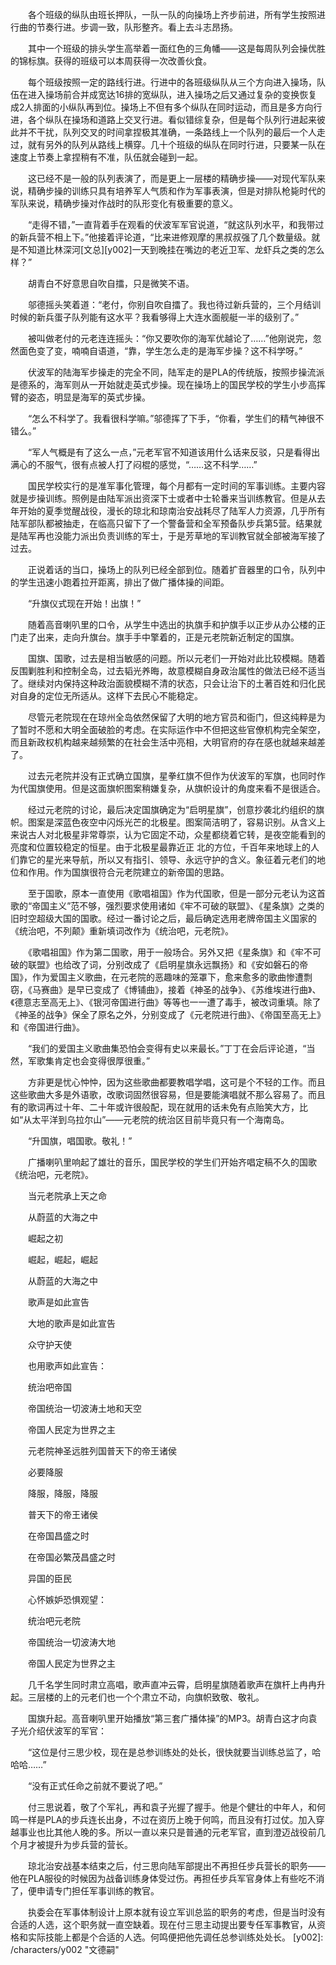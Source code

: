 　　各个班级的纵队由班长押队，一队一队的向操场上齐步前进，所有学生按照进行曲的节奏行进。步调一致，队形整齐。看上去斗志昂扬。

　　其中一个班级的排头学生高举着一面红色的三角幡——这是每周队列会操优胜的锦标旗。获得的班级可以本周获得一次改善伙食。

　　每个班级按照一定的路线行进。行进中的各班级纵队从三个方向进入操场，队伍在进入操场前合并成宽达16排的宽纵队，进入操场之后又通过复杂的变换恢复成2人排面的小纵队再到位。操场上不但有多个纵队在同时运动，而且是多方向行进，各个纵队在操场和道路上交叉行进。看似错综复杂，但是每个队列行进起来彼此并不干扰，队列交叉的时间拿捏极其准确，一条路线上一个队列的最后一个人走过，就有另外的队列从路线上横穿。几十个班级的纵队在同时行进，只要某一队在速度上节奏上拿捏稍有不准，队伍就会碰到一起。

　　这已经不是一般的队列表演了，而是更上一层楼的精确步操——对现代军队来说，精确步操的训练只具有培养军人气质和作为军事表演，但是对排队枪毙时代的军队来说，精确步操对作战时的队形变化有极重要的意义。

　　“走得不错，”一直背着手在观看的伏波军军官说道，“就这队列水平，和我带过的新兵营不相上下。”他接着评论道，“比来进修观摩的黑叔叔强了几个数量级。就是不知道比林深河[文总][y002]一天到晚挂在嘴边的老近卫军、龙虾兵之类的怎么样？”

　　胡青白不好意思自吹自擂，只是微笑不语。

　　邬德摇头笑着道：“老付，你别自吹自擂了。我也待过新兵营的，三个月结训时候的新兵蛋子队列能有这水平？我看够得上大连水面舰艇一半的级别了。”

　　被叫做老付的元老连连摇头：“你又要吹你的海军优越论了……”他刚说完，忽然面色变了变，喃喃自语道，“靠，学生怎么走的是海军步操？这不科学呀。”

　　伏波军的陆海军步操走的完全不同，陆军走的是PLA的传统版，按照步操流派是德系的，海军则从一开始就走英式步操。现在操场上的国民学校的学生小步高挥臂的姿态，明显是海军的英式步操。

　　“怎么不科学了。我看很科学嘛。”邬德挥了下手，“你看，学生们的精气神很不错么。”

　　“军人气概是有了这么一点，”元老军官不知道该用什么话来反驳，只是看得出满心的不服气，很有点被人打了闷棍的感觉，“……这不科学……”

　　国民学校实行的是准军事化管理，每个月都有一定时间的军事训练。主要内容就是步操训练。照例是由陆军派出资深下士或者中士轮番来当训练教官。但是从去年开始的夏季觉醒战役，漫长的琼北和琼南治安战耗尽了陆军人力资源，几乎所有陆军部队都被抽走，在临高只留下了一个警备营和全军预备队步兵第5营。结果就是陆军再也没能力派出负责训练的军士，于是芳草地的军训教官就全部被海军接了过去。

　　正说着话的当口，操场上的队列已经全部到位。随着扩音器里的口令，队列中的学生迅速小跑着拉开距离，排出了做广播体操的间距。

　　“升旗仪式现在开始！出旗！”

　　随着高音喇叭里的口令，从学生中选出的执旗手和护旗手以正步从办公楼的正门走了出来，走向升旗台。旗手手中擎着的，正是元老院新近制定的国旗。

　　国旗、国歌，过去是相当敏感的问题。所以元老们一开始对此比较模糊。随着反围剿胜利和控制全岛，过去韬光养晦，故意模糊自身政治属性的做法已经不适当了。继续对内保持这种政治面貌模糊不清的状态，只会让治下的土著百姓和归化民对自身的定位无所适从。这样下去民心不能稳定。

　　尽管元老院现在在琼州全岛依然保留了大明的地方官员和衙门，但这纯粹是为了暂时不愿和大明全面破脸的考虑。在实际运作中不但把这些官僚机构完全架空，而且新政权机构越来越频繁的在社会生活中亮相，大明官府的存在感也就越来越差了。

　　过去元老院并没有正式确立国旗，星拳红旗不但作为伏波军的军旗，也同时作为代国旗使用。但是这面旗帜图案稍嫌复杂，从旗帜设计的角度来看不是很适合。

　　经过元老院的讨论，最后决定国旗确定为“启明星旗”，创意抄袭北约组织的旗帜。图案是深蓝色夜空中闪烁光芒的北极星。图案简洁明了，容易识别。从含义上来说古人对北极星非常尊崇，认为它固定不动，众星都绕着它转，是夜空能看到的亮度和位置较稳定的恒星。由于北极星最靠近正 北的方位，千百年来地球上的人们靠它的星光来导航，所以又有指引、领导、永远守护的含义。象征着元老们的地位和作用。作为国旗很符合元老院建立的新帝国的思路。

　　至于国歌，原本一直使用《歌唱祖国》作为代国歌，但是一部分元老认为这首歌的“帝国主义”范不够，强烈要求使用诸如《牢不可破的联盟》、《星条旗》之类的旧时空超级大国的国歌。经过一番讨论之后，最后确定选用老牌帝国主义国家的《统治吧，不列颠》重新填词改作为《统治吧，元老院》。

　　《歌唱祖国》作为第二国歌，用于一般场合。另外又把《星条旗》和《牢不可破的联盟》也给改了词，分别改成了《启明星旗永远飘扬》和《安如磐石的帝国》，作为爱国主义歌曲，在元老院的恶趣味的笼罩下，愈来愈多的歌曲惨遭剽窃，《马赛曲》是早已变成了《博铺曲》，接着《神圣的战争》、《苏维埃进行曲》、《德意志至高无上》、《银河帝国进行曲》等等也一一遭了毒手，被改词重填。除了《神圣的战争》保全了原名之外，分别变成了《元老院进行曲》、《帝国至高无上》和《帝国进行曲》。

　　“我们的爱国主义歌曲集恐怕会变得有史以来最长。”丁丁在会后评论道，“当然，军歌集肯定也会变得很厚很重。”

　　方非更是忧心忡忡，因为这些歌曲都要教唱学唱，这可是个不轻的工作。而且这些歌曲大多是外语歌，改歌词固然很容易，但是要能演唱就不那么容易了。而且有的歌词再过十年、二十年或许很般配，现在就用的话未免有点贻笑大方，比如“从太平洋到乌拉尔山”——元老院的统治区目前毕竟只有一个海南岛。

　　“升国旗，唱国歌。敬礼！”

　　广播喇叭里响起了雄壮的音乐，国民学校的学生们开始齐唱定稿不久的国歌《统治吧，元老院》。

　　当元老院承上天之命

　　从蔚蓝的大海之中

　　崛起之初

　　崛起，崛起，崛起

　　从蔚蓝的大海之中

　　歌声是如此宣告

　　大地的歌声是如此宣告

　　众守护天使

　　也用歌声如此宣告：

　　统治吧帝国

　　帝国统治一切波涛土地和天空

　　帝国人民定为世界之主

　　元老院神圣远胜列国普天下的帝王诸侯

　　必要降服

　　降服，降服，降服

　　普天下的帝王诸侯

　　在帝国昌盛之时

　　在帝国必繁茂昌盛之时

　　异国的臣民

　　心怀嫉妒恐惧观望：

　　统治吧元老院

　　帝国统治一切波涛大地

　　帝国人民定为世界之主

　　几千名学生同时肃立高唱，歌声直冲云霄，启明星旗随着歌声在旗杆上冉冉升起。三层楼的上的元老们也一个个肃立不动，向旗帜致敬、敬礼。

　　国旗升起。高音喇叭里开始播放“第三套广播体操”的MP3。胡青白这才向袁子光介绍伏波军的军官：

　　“这位是付三思少校，现在是总参训练处的处长，很快就要当训练总监了，哈哈哈……”

　　“没有正式任命之前就不要说了吧。”

　　付三思说着，敬了个军礼，再和袁子光握了握手。他是个健壮的中年人，和何鸣一样是PLA的步兵连长出身，不过在资历上晚于何鸣，而且没有打过仗。加入穿越事业也比其他人晚的多。所以一直以来只是普通的元老军官，直到澄迈战役前几个月才被提升为步兵营的营长。

　　琼北治安战基本结束之后，付三思向陆军部提出不再担任步兵营长的职务——他在PLA服役的时候因为战备训练身体受过伤。再担任步兵军官身体上有些吃不消了，便申请专门担任军事训练的教官。

　　执委会在军事体制设计上原本就有设立军训总监的职务的考虑，但是当时没有合适的人选，这个职务就一直空缺着。现在付三思主动提出要专任军事教官，从资格和实际技能上都是个合适的人选。何鸣便把他先调任总参训练处处长。
[y002]: /characters/y002 "文德嗣"
